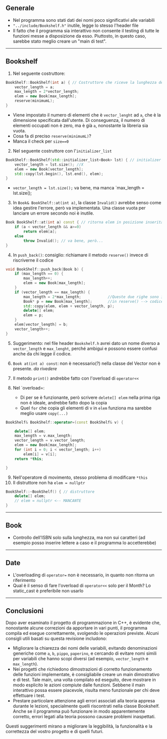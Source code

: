 ## Generale
- Nel programma sono stati dati dei nomi poco significativi alle variabili
- `"../include/Bookshelf.h"` inutile, legge lo stesso l'header file
- Il fatto che il programma sia interattivo non consente il testing di tutte le funzioni messe a disposizione da esso. Piuttosto, in questo caso, sarebbe stato meglio creare un "main di test".

---
## Bookshelf
1) Nel seguente costruttore:
```c++
BookShelf::BookShelf(int a) { // Costruttore che riceve la lunghezza dell'utente
	vector_length = a;
	max_length = 2*vector_length;
	elem = new Book[max_length];
	reserve(minimumL);
}
```
- Viene impostato il numero di elementi che è `vector_lenght` ad `a`, che è la dimensione specificata dall'utente. Di conseguenza, il numero di elementi occupati non è zero, ma è già `a`, nonostante la libreria sia vuota.
- Cosa fa di preciso `reserve(minimumL)`?
- Manca il check per `size==0` 

2) Nel seguente costruttore con l'`initializer_list`
```c++
BookShelf::BookShelf(std::initializer_list<Book> lst) { // initializer list
	vector_length = lst.size(); //X
	elem = new Book[vector_length];
	std::copy(lst.begin(), lst.end(), elem);
}
```
- `vector_length = lst.size();` va bene, ma manca `max_length = lst.size();

3) In `Book& BookShelf::at(int a)`, la classe `Invalid()` avrebbe senso come idea gestire l'errore, però va implementata. Una classe vuota per lanciare un errore secondo noi è inutile.
```c++
Book BookShelf::at(int a) const { // ritorna elem in posizione inserita dall'utente
    if (a < vector_length && a>=0)
        return elem[a];
    else
        throw Invalid(); // va bene, però...
}
```

4) In `push_back()`: consiglio: richiamare il metodo `reserve()` invece di riscriverne il codice
```c++
void BookShelf::push_back(Book b) {
    if (max_length == 0) {
        max_length++;
        elem = new Book[max_length];
    }
    if (vector_length == max_length) {
        max_length = 2*max_length;            //Queste due righe sono implementate
        Book* p = new Book[max_length];       //in reserve() --> codice ripetuto
        std::copy(elem, elem + vector_length, p);
        delete[] elem;
        elem = p;
    }
    elem[vector_length] = b;
    vector_length++;
}
```

5) Suggerimento: nel file header `Bookshelf.h` avrei dato un nome diverso a `vector_length` e `max_lenght`, perché ambigui e possono essere confusi anche da chi legge il codice.

6) `Book at(int a) const`: non è necessario(?) nella classe del Vector non è presente. *da rivedere*

7) Il metodo `print()` andrebbe fatto con l'overload di `operator<<`

8) Nel `overload=:
	- Di per se è funzionante, però scrivere `delete[] elem` nella prima riga non è ideale, andrebbe fatto dopo la copia
	- Quel `for` che copia gli elementi di v in `elem` funziona ma sarebbe meglio usare `copy(...)`
```c++
BookShelf& BookShelf::operator=(const BookShelf& v) {

	delete[] elem;
	max_length = v.max_length;
	vector_length = v.vector_length;
	elem = new Book[max_length];
	for (int i = 0; i < vector_length; i++)
		elem[i] = v[i];
	return *this;

}
```

9) Nell'operatore di movimento, stesso problema di modificare `*this`
10) Il distruttore non ha `elem = nullptr`
```c++
BookShelf::~BookShelf() { // distruttore
    delete[] elem;
    // elem = nullptr <-- MANCANTE
}
```


---
## Book
- Controllo dell'ISBN solo sulla lunghezza, ma non sui caratteri (ad esempio posso inserire lettere a caso e il programma lo accetterebbe)

---
## Date

- L'overloading di `operator=` non è necessario, in quanto non ritorna un riferimento
- Qual è il senso di fare l'overload di `operator<<` solo per il Month? Lo static_cast è preferibile non usarlo

---

## Conclusioni
Dopo aver esaminato il progetto di programmazione in C++, è evidente che, nonostante alcune correzioni da apportare in vari punti, il programma compila ed esegue correttamente, svolgendo le operazioni previste. Alcuni consigli utili basati su questa revisione includono:

- Migliorare la chiarezza dei nomi delle variabili, evitando denominazioni generiche come `a`, `b`, `pippo`, `paperino`, e cercando di evitare nomi simili per variabili che hanno scopi diversi (ad esempio, `vector_length` e `max_length`).
- Nei progetti che richiedono dimostrazioni di corretto funzionamento delle funzioni implementate, è consigliabile creare un main dimostrativo e di test. Tale main, una volta compilato ed eseguito, deve mostrare in modo esplicito le azioni compiute dalle funzioni. Sebbene il main interattivo possa essere piacevole, risulta meno funzionale per chi deve effettuare i test.
- Prestare particolare attenzione agli errori associati alla teoria appresa durante le lezioni, specialmente quelli riscontrati nella classe Bookshelf. Anche se il programma può funzionare in modo apparentemente corretto, errori legati alla teoria possono causare problemi inaspettati.

Questi suggerimenti mirano a migliorare la leggibilità, la funzionalità e la correttezza del vostro progetto e di quelli futuri.
